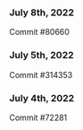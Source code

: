 ### July 8th, 2022

Commit #80660

### July 5th, 2022

Commit #314353


### July 4th, 2022

Commit #72281

